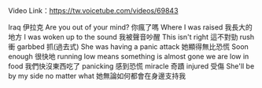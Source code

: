 Video Link：https://tw.voicetube.com/videos/69843


Iraq    伊拉克
Are you out of your mind?    你瘋了嗎
Where I was raised  我長大的地方
I was woken up to the sound  我被聲音吵醒
This isn't right    這不對勁 
rush    衝
garbbed    抓(過去式)
She was having a panic attack   她顯得無比恐慌
Soon enough 很快地
running low means something is almost gone
we are low in food  我們快沒東西吃了
panicking    感到恐慌
miracle 奇蹟
injured 受傷
She'll be by my side no matter what 她無論如何都會在身邊支持我